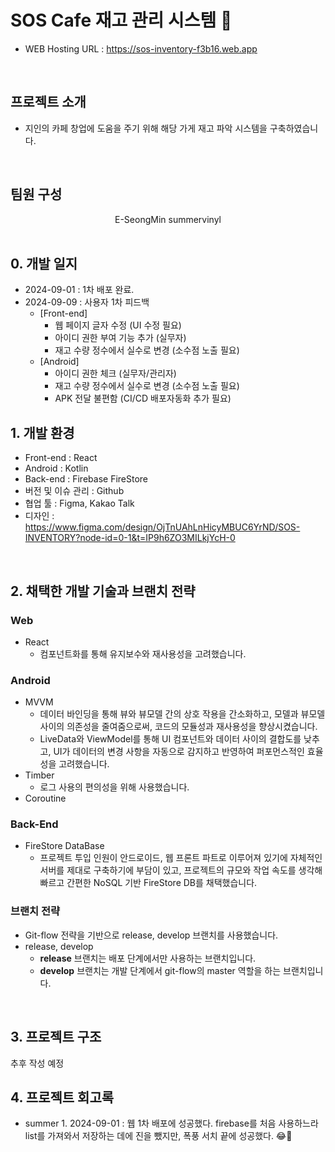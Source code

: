 # SOS Cafe 재고 관리 시스템 💓

- WEB Hosting URL : https://sos-inventory-f3b16.web.app

<br>

## 프로젝트 소개

- 지인의 카페 창업에 도움을 주기 위해 해당 가게 재고 파악 시스템을 구축하였습니다.

<br>

## 팀원 구성

<div align="center">
E-SeongMin
summervinyl

</div>

<br>

## 0. 개발 일지
- 2024-09-01 : 1차 배포 완료.
- 2024-09-09 : 사용자 1차 피드백
  - [Front-end]
    - 웹 페이지 글자 수정 (UI 수정 필요)
    - 아이디 권한 부여 기능 추가 (실무자)
    - 재고 수량 정수에서 실수로 변경 (소수점 노출 필요)
  - [Android]
    - 아이디 권한 체크 (실무자/관리자)
    - 재고 수량 정수에서 실수로 변경 (소수점 노출 필요)
    - APK 전달 불편함 (CI/CD 배포자동화 추가 필요)

## 1. 개발 환경

- Front-end : React
- Android : Kotlin
- Back-end : Firebase FireStore
- 버전 및 이슈 관리 : Github
- 협업 툴 : Figma, Kakao Talk
- 디자인 : https://www.figma.com/design/OjTnUAhLnHicyMBUC6YrND/SOS-INVENTORY?node-id=0-1&t=IP9h6ZO3MILkjYcH-0
<br>


## 2. 채택한 개발 기술과 브랜치 전략

### Web

- React
    - 컴포넌트화를 통해 유지보수와 재사용성을 고려했습니다.
 
### Android

- MVVM
    - 데이터 바인딩을 통해 뷰와 뷰모델 간의 상호 작용을 간소화하고, 모델과 뷰모델 사이의 의존성을 줄여줌으로써, 코드의 모듈성과 재사용성을 향상시켰습니다.
    - LiveData와 ViewModel를 통해 UI 컴포넌트와 데이터 사이의 결합도를 낮추고, UI가 데이터의 변경 사항을 자동으로 감지하고 반영하여 퍼포먼스적인 효율성을 고려했습니다.
- Timber
    - 로그 사용의 편의성을 위해 사용했습니다.
- Coroutine


### Back-End

- FireStore DataBase
    - 프로젝트 투입 인원이 안드로이드, 웹 프론트 파트로 이루어져 있기에 자체적인 서버를 제대로 구축하기에 부담이 있고, 프로젝트의 규모와 작업 속도를 생각해 빠르고 간편한 NoSQL 기반 FireStore DB를 채택했습니다.

### 브랜치 전략

- Git-flow 전략을 기반으로 release, develop 브랜치를 사용했습니다.
- release, develop
    - **release** 브랜치는 배포 단계에서만 사용하는 브랜치입니다.
    - **develop** 브랜치는 개발 단계에서 git-flow의 master 역할을 하는 브랜치입니다.
<br>


## 3. 프로젝트 구조

추후 작성 예정
<br>


## 4. 프로젝트 회고록
- summer
      1. 2024-09-01 : 웹 1차 배포에 성공했다. firebase를 처음 사용하느라 list를 가져와서 저장하는 데에 진을 뺐지만, 폭풍 서치 끝에 성공했다. 😂🥲
